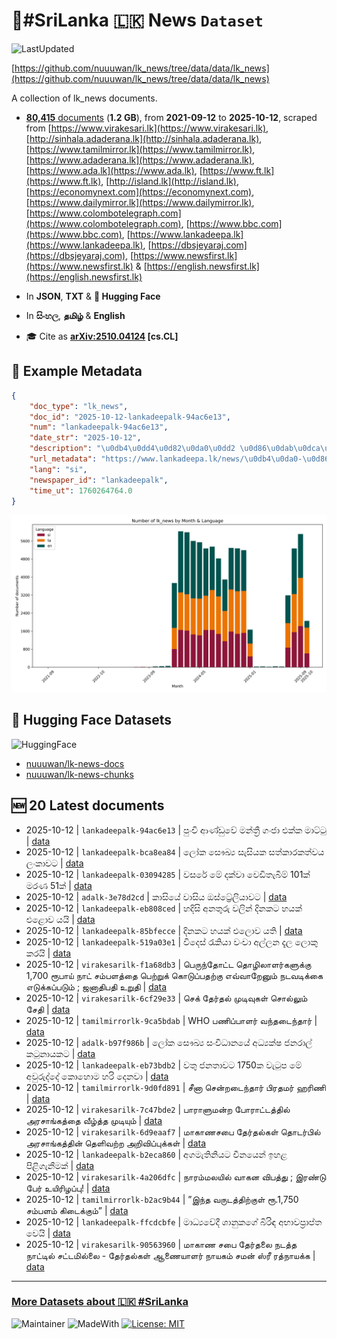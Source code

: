 # 📄#SriLanka 🇱🇰 News `Dataset`

![LastUpdated](https://img.shields.io/badge/last_updated-2025--10--12_16:15:14-green)

[https://github.com/nuuuwan/lk_news/tree/data/data/lk_news](https://github.com/nuuuwan/lk_news/tree/data/data/lk_news)

A collection of lk_news documents.

- [**80,415** documents](https://github.com/nuuuwan/lk_news/tree/data/data/lk_news) (**1.2 GB**), from **2021-09-12** to **2025-10-12**, scraped from [https://www.virakesari.lk](https://www.virakesari.lk), [http://sinhala.adaderana.lk](http://sinhala.adaderana.lk), [https://www.tamilmirror.lk](https://www.tamilmirror.lk), [https://www.adaderana.lk](https://www.adaderana.lk), [https://www.ada.lk](https://www.ada.lk), [https://www.ft.lk](https://www.ft.lk), [http://island.lk](http://island.lk), [https://economynext.com](https://economynext.com), [https://www.dailymirror.lk](https://www.dailymirror.lk), [https://www.colombotelegraph.com](https://www.colombotelegraph.com), [https://www.bbc.com](https://www.bbc.com), [https://www.lankadeepa.lk](https://www.lankadeepa.lk), [https://dbsjeyaraj.com](https://dbsjeyaraj.com), [https://www.newsfirst.lk](https://www.newsfirst.lk) & [https://english.newsfirst.lk](https://english.newsfirst.lk)

- In **JSON**, **TXT** & **🤗 Hugging Face**

- In **සිංහල**, **தமிழ்** & **English**

- 🎓 Cite as **[arXiv:2510.04124](https://arxiv.org/abs/2510.04124) [cs.CL]**

## 📝 Example Metadata

```json
{
    "doc_type": "lk_news",
    "doc_id": "2025-10-12-lankadeepalk-94ac6e13",
    "num": "lankadeepalk-94ac6e13",
    "date_str": "2025-10-12",
    "description": "\u0db4\u0dd4\u0d82\u0da0\u0dd2 \u0d86\u0dab\u0dca\u0da9\u0dd4\u0dc0\u0dda \u0db8\u0db1\u0dca\u0dad\u0dca\u200d\u0dbb\u0dd3 \u0d9c\u0d82\u0da2\u0dcf \u0d91\u0d9a\u0dca\u0d9a \u0db8\u0dcf\u0da7\u0dca\u0da7\u0dd4",
    "url_metadata": "https://www.lankadeepa.lk/news/\u0db4\u0da0-\u0d86\u0dab\u0da9\u0dc0-\u0db8\u0db1\u0dad\u0dbb-\u0d9c\u0da2-\u0d91\u0d9a\u0d9a-\u0db8\u0da7\u0da7/101-681154",
    "lang": "si",
    "newspaper_id": "lankadeepalk",
    "time_ut": 1760264764.0
}
```

![Chart](https://raw.githubusercontent.com/nuuuwan/lk_news/refs/heads/data/data/lk_news/docs_by_month_and_lang.png)

## 🤗 Hugging Face Datasets

![HuggingFace](https://img.shields.io/badge/-HuggingFace-FDEE21?style=for-the-badge&logo=HuggingFace)

- [nuuuwan/lk-news-docs](https://huggingface.co/datasets/nuuuwan/lk-news-docs)
- [nuuuwan/lk-news-chunks](https://huggingface.co/datasets/nuuuwan/lk-news-chunks)

## 🆕 20 Latest documents

- 2025-10-12 | `lankadeepalk-94ac6e13` | පුංචි ආණ්ඩුවේ මන්ත්‍රී ගංජා එක්ක මාට්ටු | [data](https://github.com/nuuuwan/lk_news/tree/data/data/lk_news/2020s/2025/2025-10-12-lankadeepalk-94ac6e13)
- 2025-10-12 | `lankadeepalk-bca8ea84` | ලෝක සෞඛ්‍ය සැසියක සත්කාරකත්වය ලංකාවට | [data](https://github.com/nuuuwan/lk_news/tree/data/data/lk_news/2020s/2025/2025-10-12-lankadeepalk-bca8ea84)
- 2025-10-12 | `lankadeepalk-03094285` | වසරේ මේ දක්වා වෙඩිතැබීම් 101ක් මරණ 51ක් | [data](https://github.com/nuuuwan/lk_news/tree/data/data/lk_news/2020s/2025/2025-10-12-lankadeepalk-03094285)
- 2025-10-12 | `adalk-3e78d2cd` | කාසියේ වාසිය ඔස්ට්‍රේලියාවට | [data](https://github.com/nuuuwan/lk_news/tree/data/data/lk_news/2020s/2025/2025-10-12-adalk-3e78d2cd)
- 2025-10-12 | `lankadeepalk-eb808ced` | හදිසි අනතුරු වලින් දිනකට හයක් එළොව යයි | [data](https://github.com/nuuuwan/lk_news/tree/data/data/lk_news/2020s/2025/2025-10-12-lankadeepalk-eb808ced)
- 2025-10-12 | `lankadeepalk-85bfecce` | දිනකට හයක් එලොව යති | [data](https://github.com/nuuuwan/lk_news/tree/data/data/lk_news/2020s/2025/2025-10-12-lankadeepalk-85bfecce)
- 2025-10-12 | `lankadeepalk-519a03e1` | විදෙස් රැකියා වංචා අල්ලන දැල ලොකු කරයි | [data](https://github.com/nuuuwan/lk_news/tree/data/data/lk_news/2020s/2025/2025-10-12-lankadeepalk-519a03e1)
- 2025-10-12 | `virakesarilk-f1a68db3` | பெருந்தோட்ட தொழிலாளர்களுக்கு 1,700 ரூபாய் நாட் சம்பளத்தை பெற்றுக் கொடுப்பதற்கு எவ்வாறேனும் நடவடிக்கை எடுக்கப்படும் ; ஜனாதிபதி உறுதி | [data](https://github.com/nuuuwan/lk_news/tree/data/data/lk_news/2020s/2025/2025-10-12-virakesarilk-f1a68db3)
- 2025-10-12 | `virakesarilk-6cf29e33` | செக் தேர்தல் முடிவுகள் சொல்லும் சேதி | [data](https://github.com/nuuuwan/lk_news/tree/data/data/lk_news/2020s/2025/2025-10-12-virakesarilk-6cf29e33)
- 2025-10-12 | `tamilmirrorlk-9ca5bdab` | WHO பணிப்பாளர்  வந்தடைந்தார் | [data](https://github.com/nuuuwan/lk_news/tree/data/data/lk_news/2020s/2025/2025-10-12-tamilmirrorlk-9ca5bdab)
- 2025-10-12 | `adalk-b97f986b` | ලෝක සෞඛ්‍ය සංවිධානයේ අධ්‍යක්ෂ ජනරාල් කටුනායකට | [data](https://github.com/nuuuwan/lk_news/tree/data/data/lk_news/2020s/2025/2025-10-12-adalk-b97f986b)
- 2025-10-12 | `lankadeepalk-eb73bdb2` | වතු ජනතාවට 1750ක වැටුප මේ අවුරුද්දේ කොහොම හරි දෙනවා | [data](https://github.com/nuuuwan/lk_news/tree/data/data/lk_news/2020s/2025/2025-10-12-lankadeepalk-eb73bdb2)
- 2025-10-12 | `tamilmirrorlk-9d0fd891` | சீனா சென்றடைந்தார் பி​ரதமர் ஹரிணி | [data](https://github.com/nuuuwan/lk_news/tree/data/data/lk_news/2020s/2025/2025-10-12-tamilmirrorlk-9d0fd891)
- 2025-10-12 | `virakesarilk-7c47bde2` | பாராளுமன்ற போராட்டத்தில் அரசாங்கத்தை வீழ்த்த முடியும் | [data](https://github.com/nuuuwan/lk_news/tree/data/data/lk_news/2020s/2025/2025-10-12-virakesarilk-7c47bde2)
- 2025-10-12 | `virakesarilk-6d9eaaf7` | மாகாணசபை தேர்தல்கள் தொடர்பில் அரசாங்கத்தின் தெளிவற்ற அறிவிப்புக்கள் | [data](https://github.com/nuuuwan/lk_news/tree/data/data/lk_news/2020s/2025/2025-10-12-virakesarilk-6d9eaaf7)
- 2025-10-12 | `lankadeepalk-b2eca860` | අගමැතිනියට චීනයෙන් ඉහළ පිළිගැනීමක් | [data](https://github.com/nuuuwan/lk_news/tree/data/data/lk_news/2020s/2025/2025-10-12-lankadeepalk-b2eca860)
- 2025-10-12 | `virakesarilk-4a206dfc` | நாரம்மலயில் வாகன விபத்து ; இரண்டு பேர் உயிரிழப்பு! | [data](https://github.com/nuuuwan/lk_news/tree/data/data/lk_news/2020s/2025/2025-10-12-virakesarilk-4a206dfc)
- 2025-10-12 | `tamilmirrorlk-b2ac9b44` | ”இந்த வருடத்திற்குள் ரூ.1,750  சம்பளம் கிடைக்கும்” | [data](https://github.com/nuuuwan/lk_news/tree/data/data/lk_news/2020s/2025/2025-10-12-tamilmirrorlk-b2ac9b44)
- 2025-10-12 | `lankadeepalk-ffcdcbfe` | මාධ්‍යවේදී ශානුකගේ බිරිඳ අභාවප්‍රාප්ත වෙයි | [data](https://github.com/nuuuwan/lk_news/tree/data/data/lk_news/2020s/2025/2025-10-12-lankadeepalk-ffcdcbfe)
- 2025-10-12 | `virakesarilk-90563960` | மாகாண சபை தேர்தலை நடத்த நாட்டில் சட்டமில்லை - தேர்தல்கள் ஆணையாளர் நாயகம் சமன் ஸ்ரீ ரத்நாயக்க | [data](https://github.com/nuuuwan/lk_news/tree/data/data/lk_news/2020s/2025/2025-10-12-virakesarilk-90563960)

---

### [More Datasets about 🇱🇰 #SriLanka](https://github.com/nuuuwan/lk_datasets)

![Maintainer](https://img.shields.io/badge/maintainer-nuuuwan-red)
![MadeWith](https://img.shields.io/badge/made_with-python-blue)
[![License: MIT](https://img.shields.io/badge/License-MIT-yellow.svg)](https://opensource.org/licenses/MIT)
